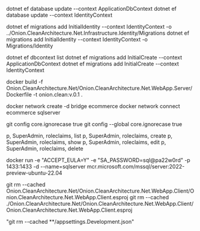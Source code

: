 dotnet ef database update --context ApplicationDbContext
dotnet ef database update --context IdentityContext

dotnet ef migrations add InitialIdentity --context IdentityContext -o ../Onion.CleanArchitecture.Net.Infrastructure.Identity/Migrations
dotnet ef migrations add InitialIdentity --context IdentityContext -o Migrations/Identity

dotnet ef dbcontext list
dotnet ef migrations add InitialCreate --context ApplicationDbContext
dotnet ef migrations add InitialCreate --context IdentityContext

docker build -f Onion.CleanArchitecture.Net/Onion.CleanArchitecture.Net.WebApp.Server/Dockerfile -t onion.clean:v.0.1 .

docker network create -d bridge ecommerce
docker network connect ecommerce sqlserver

git config core.ignorecase true
git config --global core.ignorecase true

p, SuperAdmin, roleclaims, list
p, SuperAdmin, roleclaims, create
p, SuperAdmin, roleclaims, show
p, SuperAdmin, roleclaims, edit
p, SuperAdmin, roleclaims, delete

docker run -e "ACCEPT_EULA=Y" -e "SA_PASSWORD=sql@pa22w0rd" -p 1433:1433 -d --name=sqlserver mcr.microsoft.com/mssql/server:2022-preview-ubuntu-22.04

git rm --cached Onion.CleanArchitecture.Net/Onion.CleanArchitecture.Net.WebApp.Client/Onion.CleanArchitecture.Net.WebApp.Client.esproj
git rm --cached ./Onion.CleanArchitecture.Net/Onion.CleanArchitecture.Net.WebApp.Client/Onion.CleanArchitecture.Net.WebApp.Client.esproj

"git rm --cached \*\*/appsettings.Development.json"
